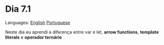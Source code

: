 # Dia 7.1

Languages: [English](https://github.com/mayusatori/trybe-exercises/blob/main/exercises/B7/7.1/README.en.md#day-71) [Portuguese](https://github.com/mayusatori/trybe-exercises/tree/main/exercises/B7/7.1#dia-71)

Neste dia eu aprendi a diferença entre var e let, **arrow functions**, **template literals** e **operador ternário**
